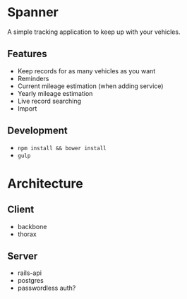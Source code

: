 # Spanner

A simple tracking application to keep up with your vehicles.

## Features

* Keep records for as many vehicles as you want
* Reminders
* Current mileage estimation (when adding service)
* Yearly mileage estimation
* Live record searching
* Import

## Development

* `npm install && bower install`
* `gulp`

# Architecture

## Client

* backbone
* thorax

## Server

* rails-api
* postgres
* passwordless auth?
